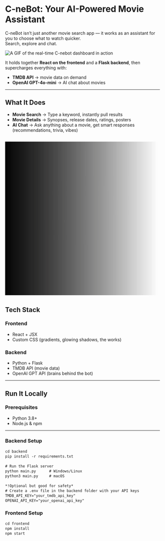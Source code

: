 # C-neBot: Your AI-Powered Movie Assistant 

C-neBot isn’t just another movie search app — it works as an assistant for you to choose what to watch quicker.  
Search, explore and chat.

![A GIF of the real-time C-nebot dashboard in action](https://github.com/daniel-c-silva/C-nebot/blob/main/Assets/Visualise.gif?raw=true)

It holds together **React on the frontend** and a **Flask backend**, then supercharges everything with:  

- **TMDB API** → movie data on demand  
- **OpenAI GPT-4o-mini** → AI chat about movies 

---

## What It Does
- **Movie Search** → Type a keyword, instantly pull results  
- **Movie Details** → Synopses, release dates, ratings, posters  
- **AI Chat** → Ask anything about a movie, get smart responses (recommendations, trivia, vibes)  


![A GIF of the real-time C-nebot dashboard in action](https://github.com/daniel-c-silva/C-nebot/blob/main/Assets/Intro.gif?raw=true)
---

## Tech Stack

### Frontend
- React + JSX  
- Custom CSS (gradients, glowing shadows, the works)  

### Backend
- Python + Flask  
- TMDB API (movie data)  
- OpenAI GPT API (brains behind the bot)  

---

## Run It Locally

### Prerequisites
- Python 3.8+  
- Node.js & npm  

---
### Backend Setup
```
cd backend
pip install -r requirements.txt

# Run the Flask server
python main.py      # Windows/Linux
python3 main.py     # macOS

*!Optional but good for safety*
# Create a .env file in the backend folder with your API keys
TMDB_API_KEY="your_tmdb_api_key"
OPENAI_API_KEY="your_openai_api_key"

```
### Frontend Setup
```
cd frontend
npm install
npm start

